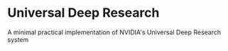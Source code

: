 # Universal Deep Research
A minimal practical implementation of NVIDIA's Universal Deep Research system
